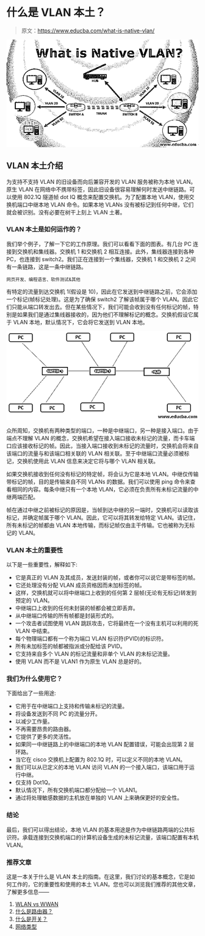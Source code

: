 # 什么是 VLAN 本土？

> 原文：<https://www.educba.com/what-is-native-vlan/>

![What-is-Native-VLAN](img/950e97f4b5b7c80db76b6e2e94f4fa1a.png)



## VLAN 本土介绍

为支持不支持 VLAN 的旧设备而向后兼容开发的 VLAN 服务被称为本地 VLAN。原生 VLAN 在网络中不携带标签，因此旧设备很容易理解何时发送中继链路。可以使用 802.1Q 隧道帧 dot IQ 概念来配置交换机。为了配置本地 VLAN，使用交换机端口中继本地 VLAN 命令。如果本地 VLANs 没有被标记到任何中继，它们就会被识别。没有必要在树干上刻上 VLAN 土著。

### VLAN 本土是如何运作的？

我们举个例子，了解一下它的工作原理。我们可以看看下面的图表。有几台 PC 连接到交换机和集线器。交换机 1 和交换机 2 相互连接。此外，集线器连接到各种 PC，也连接到 switch2。我们正在连接到一个集线器，交换机 1 和交换机 2 之间有一条链路，这是一条中继链路。

<small>网页开发、编程语言、软件测试&其他</small>

有特定的流量到达交换机 1(假设是 10)，因此在它发送到中继链路之前，它会添加一个标记(帧标记处理)。这是为了确保 switch2 了解该帧属于哪个 VLAN。因此它们只能从端口转发出去。但在某些情况下，我们可能会收到没有任何标记的帧，特别是如果我们是通过集线器接收的，因为他们不理解标记的概念。交换机假设它属于 VLAN 本地，默认情况下，它会将它发送到 VLAN 本地。

![What-is-Native-VLAN](img/64fdee2d0f91443b0126d66b90c4e442.png)



众所周知，交换机有两种类型的端口，一种是中继端口，另一种是接入端口。由于端点不理解 VLAN 的概念，交换机希望在接入端口接收未标记的流量，而卡车端口应该接收标记的帧。因此，当接入端口接收到未标记的流量时，交换机会将来自该端口的流量与和该端口相关联的 VLAN 相关联。至于中继端口流量必须被标记，交换机使用此 VLAN 信息来决定它将与哪个 VLAN 相关联。

如果交换机接收到任何没有标记的特定帧，将会认为它是本地 VLAN。中继仅传输带标记的帧，目的是传输来自不同 VLANs 的数据。我们可以使用 ping 命令来查看相同的内容。每条中继只有一个本地 VLAN，它必须在负责所有未标记流量的中继两端匹配。

帧在通过中继之前被标记的原因是，当帧到达中继的另一端时，交换机可以读取该标记，并确定帧属于哪个 VLAN。因此，它可以将其转发给特定 VLAN。请记住，所有未标记的帧都由 VLAN 本地传输，而标记帧仅由主干传输。它也被称为无标记的 VLAN。

### VLAN 本土的重要性

以下是一些重要性，解释如下:

*   它是真正的 VLAN 及其成员，发送封装的帧，或者你可以说它是带标签的帧。
*   它还处理没有分配 VLAN 成员资格因而未加标签的帧。
*   这样，交换机就可以将中继端口上收到的任何第 2 层帧(无论有无标记)转发到预定的 VLAN。
*   中继端口上收到的任何未封装的帧都会被立即丢弃。
*   从中继端口传输的所有帧都是封装形式的。
*   一个攻击者试图使用 VLAN 跳跃攻击，它将最终在一个没有主机可以利用的死 VLAN 中结束。
*   每个物理端口都有一个称为端口 VLAN 标识符(PVID)的标识符。
*   所有未加标签的帧都被指派或分配给该 PVID。
*   它支持来自多个 VLAN 的标记流量和非单个 VLAN 的未标记流量。
*   使用 VLAN 而不是 VLAN1 作为原生 VLAN 总是好的。

### 我们为什么使用它？

下面给出了一些用途:

*   它用于在中继端口上支持和传输未标记的流量。
*   将设备发送到不同 PC 的流量分开。
*   以减少工作量。
*   不再需要昂贵的路由器。
*   它提供了更多的灵活性。
*   如果同一中继链路上的中继端口的本地 VLAN 配置错误，可能会出现第 2 层环路。
*   当它在 cisco 交换机上配置为 802.1Q 时，可以定义不同的本地 VLAN。
*   我们可以从已定义的本地 VLAN 访问 VLAN 的一个接入端口，该端口用于运行中继。
*   仅支持 Dot1Q。
*   默认情况下，所有交换机端口都分配给一个 VLAN1。
*   通过将处理敏感数据的主机放在单独的 VLAN 上来确保更好的安全性。

### 结论

最后，我们可以得出结论，本地 VLAN 的基本用途是作为中继链路两端的公共标识符。承载连接到交换机端口的计算机设备生成的未标记流量，该端口配置有本机 VLAN。

### 推荐文章

这是一本关于什么是 VLAN 本土的指南。在这里，我们讨论的基本概念，它是如何工作的，它的重要性和使用的本土 VLAN。您也可以浏览我们推荐的其他文章，了解更多信息——

1.  [WLAN vs WWAN](https://www.educba.com/wlan-vs-wwan/)
2.  [什么是路由器？](https://www.educba.com/what-is-router/)
3.  [什么是开关？](https://www.educba.com/what-is-switch/)
4.  [网络类型](https://www.educba.com/types-of-network/)





